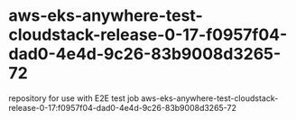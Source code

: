 # aws-eks-anywhere-test-cloudstack-release-0-17-f0957f04-dad0-4e4d-9c26-83b9008d3265-72
repository for use with E2E test job aws-eks-anywhere-test-cloudstack-release-0-17:f0957f04-dad0-4e4d-9c26-83b9008d3265-72
